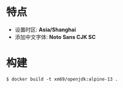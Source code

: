 # 特点

* 设置时区: **Asia/Shanghai**
* 添加中文字体: **Noto Sans CJK SC**

# 构建

```
$ docker build -t xm69/openjdk:alpine-13 .
```
